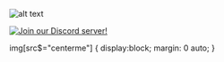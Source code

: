 ![alt text](https://cdn.discordapp.com/attachments/624405523948765184/929258052778086420/highlandslogo2.png)

[![Join our Discord server!](https://invidget.switchblade.xyz/WygcPk4?style=centerme)](http://discord.gg/WygcPk4)

img[src$="centerme"] {
  display:block;
  margin: 0 auto;
}
